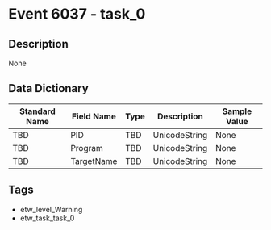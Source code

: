 # Event 6037 - task_0

## Description
None

## Data Dictionary
|Standard Name|Field Name|Type|Description|Sample Value|
|---|---|---|---|---|
|TBD|PID|TBD|UnicodeString|None|None|
|TBD|Program|TBD|UnicodeString|None|None|
|TBD|TargetName|TBD|UnicodeString|None|None|

## Tags
* etw_level_Warning
* etw_task_task_0